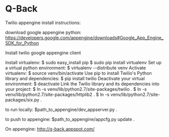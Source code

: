 Q-Back
======

Twilio appengine install instructions:


download google appengine python: https://developers.google.com/appengine/downloads#Google_App_Engine_SDK_for_Python

Install twilio google appengine client

Install virtualenv:
$ sudo easy_install pip
$ sudo pip install virtualenv
Set up a virtual python environment:
$ virtualenv --distribute venv
Activate virtualenv:
$ source venv/bin/activate
Use pip to install Twilio's Python library and dependencies:
$ pip install twilio
Deactivate your virtual environment:
$ deactivate
Link the Twilio library and its dependencies into your project:
$ ln -s venv/lib/python2.7/site-packages/twilio .
$ ln -s venv/lib/python2.7/site-packages/httplib2 .
$ ln -s venv/lib/python2.7/site-packages/six.py .


to run locally:
$path_to_appengine/dev_appserver.py .

to push to appengine:
$path_to_appengine/appcfg.py update .

On appengine:
http://q-back.appspot.com/

